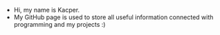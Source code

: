 - Hi, my name is Kacper. 
- My GitHub page is used to store all useful information connected with programming and my projects :)
